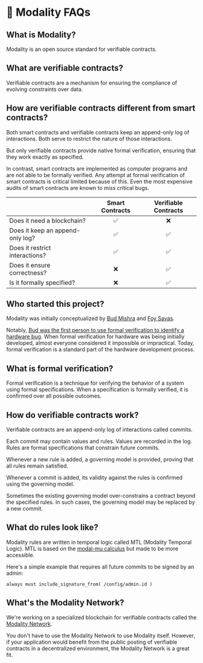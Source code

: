 # 🤔 Modality FAQs

## What is Modality?

Modality is an open source standard for verifiable contracts.

## What are verifiable contracts?

Verifiable contracts are a mechanism for ensuring the compliance of evolving constraints over data.

## How are verifiable contracts different from smart contracts?

Both smart contracts and verifiable contracts keep an append-only log of interactions. Both serve to restrict the nature of those interactions.

But only verifiable contracts provide native formal verification, ensuring that they work exactly as specified.

In contrast, smart contracts are implemented as computer programs and are not able to be formally verified. Any attempt at formal verification of smart contracts is critical limited because of this. Even the most expensive audits of smart contracts are known to miss critical bugs.

|                                       | Smart Contracts     | Verifiable Contracts       |
| :------------------------------------ | :-----------------: | :------------------------: |
| Does it need a blockchain?            | ✅                   | ❌                         |
| Does it keep an append-only log?      | ✅                   | ✅                         |
| Does it restrict interactions?        | ✅                   | ✅                         |
| Does it ensure correctness?           | ❌                    | ✅                         |
| Is it formally specified?             | ❌                    | ✅                         |

## Who started this project?

Modality was initially conceptualized by [Bud Mishra](https://scholar.google.com/citations?user=kXVBr20AAAAJ&hl=en) and [Foy Savas](https://foysavas.com).

Notably, [Bud was the first person to use formal verification to identify a hardware bug](https://discuss.modality.org/t/the-birth-of-model-checking/14/2). When formal verification for hardware was being initially developed, almost everyone considered it impossible or impractical. Today, formal verification is a standard part of the hardware development process.

## What is formal verification?

Formal verification is a technique for verifying the behavior of a system using formal specifications. When a specification is formally verified, it is confirmed over all possible outcomes.

## How do verifiable contracts work?

Verifiable contracts are an append-only log of interactions called commits.

Each commit may contain values and rules. Values are recorded in the log. Rules are formal specifications that constrain future commits.

Whenever a new rule is added, a governing model is provided, proving that all rules remain satisfied.

Whenever a commit is added, its validity against the rules is confirmed using the governing model.

Sometimes the existing governing model over-constrains a contract beyond the specified rules. In such cases, the governing model may be replaced by a new commit.

<!-- ## Who does the verifying?

... -->

## What do rules look like?

Modality rules are written in temporal logic called MTL (Modality Temporal Logic).
MTL is based on the [modal-mu calculus](https://en.wikipedia.org/wiki/Modal_%CE%BC-calculus) but made to be more accessible.

Here's a simple example that requires all future commits to be signed by an admin:

`always must include_signature_from( /config/admin.id )`

## What's the Modality Network?

We're working on a specialized blockchain for verifiable contracts called the [Modality Network](./network.md).

You don't have to use the Modality Network to use Modality itself. However, if your application would benefit from the public posting of verifiable contracts in a decentralized environment, the Modality Network is a great fit.